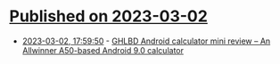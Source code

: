 # [Published on 2023-03-02](index.md)

* [2023-03-02, 17:59:50](https://lobste.rs/s/o4rofz/ghlbd_android_calculator_mini_review) - [GHLBD Android calculator mini review – An Allwinner A50-based Android 9.0 calculator](https://www.cnx-software.com/2023/03/02/ghlbd-android-calculator-mini-review-an-allwinner-a50-based-android-9-0-calculator/)
